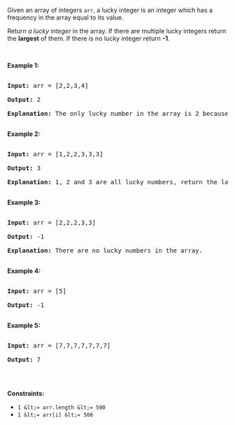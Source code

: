 Given an array of integers `` arr ``, a lucky integer is an integer which has a frequency in the array equal to its value.

Return _a lucky integer_&nbsp;in the array. If there are multiple lucky integers return the __largest__ of them. If there is no lucky&nbsp;integer return __-1__.

&nbsp;

__Example 1:__

<pre>
<strong>Input:</strong> arr = [2,2,3,4]
<strong>Output:</strong> 2
<strong>Explanation:</strong> The only lucky number in the array is 2 because frequency[2] == 2.
</pre>

__Example 2:__

<pre>
<strong>Input:</strong> arr = [1,2,2,3,3,3]
<strong>Output:</strong> 3
<strong>Explanation:</strong> 1, 2 and 3 are all lucky numbers, return the largest of them.
</pre>

__Example 3:__

<pre>
<strong>Input:</strong> arr = [2,2,2,3,3]
<strong>Output:</strong> -1
<strong>Explanation:</strong> There are no lucky numbers in the array.
</pre>

__Example 4:__

<pre>
<strong>Input:</strong> arr = [5]
<strong>Output:</strong> -1
</pre>

__Example 5:__

<pre>
<strong>Input:</strong> arr = [7,7,7,7,7,7,7]
<strong>Output:</strong> 7
</pre>

&nbsp;

__Constraints:__

*   `` 1 &lt;= arr.length &lt;= 500 ``
*   `` 1 &lt;= arr[i] &lt;= 500 ``
